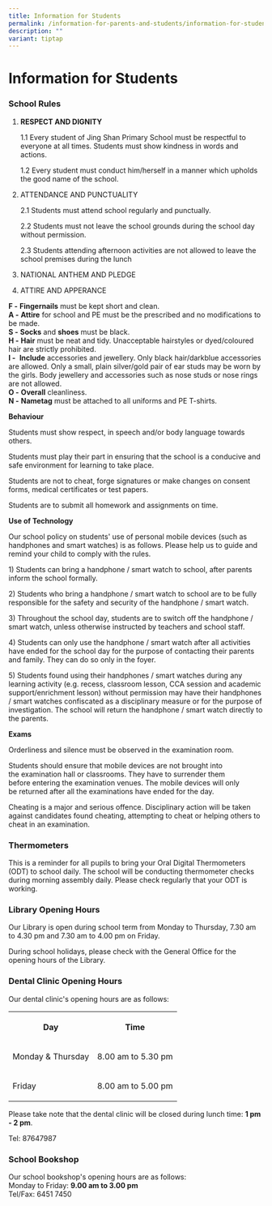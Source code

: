 ```yaml
---
title: Information for Students
permalink: /information-for-parents-and-students/information-for-students/
description: ""
variant: tiptap
---
```

<h1><strong>Information for Students</strong></h1>
<h3>School Rules </h3>
<ol data-tight="true" class="tight">
<li>
<p><strong>RESPECT AND DIGNITY</strong>
</p>
<p>1.1 Every student of Jing Shan Primary School must be respectful to everyone
at all times. Students must show kindness in words and actions.</p>
<p>1.2 Every student must conduct him/herself in a manner which upholds the
good name of the school.</p>
<p></p>
</li>
<li>
<p>ATTENDANCE AND PUNCTUALITY</p>
<p>2.1 Students must attend school regularly and punctually.</p>
<p>2.2 Students must not leave the school grounds during the school day without
permission.</p>
<p>2.3 Students attending afternoon activities are not allowed to leave the
school premises during the lunch</p>
</li>
<li>
<p>NATIONAL ANTHEM AND PLEDGE</p>
</li>
<li>
<p>ATTIRE AND APPERANCE</p>
<p></p>
</li>
</ol>
<p><strong>F -</strong>&nbsp;<strong>Fingernails</strong>&nbsp;must be kept
short and clean.
<br><strong>A -</strong>&nbsp;<strong>Attire</strong>&nbsp;for school and
PE must be the prescribed and no&nbsp;modifications to be made.
<br><strong>S -</strong>&nbsp;<strong>Socks</strong>&nbsp;and&nbsp;<strong>shoes</strong>&nbsp;must
be black.
<br><strong>H -</strong>&nbsp;<strong>Hair</strong>&nbsp;must be neat and
tidy. Unacceptable hairstyles or dyed/coloured hair are strictly prohibited.
<br><strong>I -</strong>&nbsp;&nbsp;<strong>Include</strong>&nbsp;accessories
and jewellery. Only black hair/darkblue accessories are allowed. Only a&nbsp;small,
plain silver/gold&nbsp;pair of ear studs may be worn by the girls. Body
jewellery&nbsp;and accessories such as nose studs or nose rings are not&nbsp;allowed.
<br><strong>O&nbsp;-</strong>&nbsp;<strong>Overall</strong>&nbsp;cleanliness.
<br><strong>N -</strong>&nbsp;<strong>Nametag</strong>&nbsp;must be attached
to all uniforms and PE T-shirts.</p>
<p><strong>Behaviour</strong>
</p>
<p>Students must show respect, in speech and/or body language&nbsp;towards
others.</p>
<p>Students must play their part in ensuring that the school is a&nbsp;conducive
and safe environment for learning to take place.</p>
<p>Students are not to cheat, forge signatures or make changes on&nbsp;consent
forms, medical certificates or test papers.</p>
<p>Students are to submit all homework and assignments on time.</p>
<p><strong>Use of Technology</strong>
</p>
<p>Our school policy on students' use of personal mobile devices (such as
handphones and smart watches) is as follows. Please help us to guide and
remind your child to comply with the rules.</p>
<p>1) Students can bring a handphone / smart watch to school, after parents
inform the school formally.</p>
<p>2) Students who bring a handphone / smart watch to school are to be fully
responsible for the safety and security of the handphone / smart watch.</p>
<p>3) Throughout the school day, students are to switch off the handphone
/ smart watch, unless otherwise instructed by teachers and school staff.</p>
<p>4) Students can only use the handphone / smart watch after all activities
have ended for the school day for the purpose of contacting their parents
and family. They can do so only in the foyer.</p>
<p>5) Students found using their handphones / smart watches during any learning
activity (e.g. recess, classroom lesson, CCA session and academic support/enrichment
lesson) without permission may have their handphones / smart watches confiscated
as a disciplinary measure or for the purpose of investigation. The school
will return the handphone / smart watch directly to the parents.</p>
<p><strong>Exams</strong>
</p>
<p>Orderliness and silence must be observed in the examination room.</p>
<p>Students should ensure that mobile devices are not brought into the&nbsp;examination
hall or classrooms. They have to surrender them before&nbsp;entering the
examination venues. The mobile devices will only be&nbsp;returned after
all the examinations have ended for the day.</p>
<p>Cheating is a major and serious offence. Disciplinary action will be&nbsp;taken
against candidates found cheating, attempting to cheat or&nbsp;helping
others to cheat in an examination.</p>
<h3>Thermometers</h3>
<p>This is a reminder for all pupils to bring your Oral Digital Thermometers
(ODT) to school daily. The school will be conducting thermometer checks
during morning assembly daily. Please check regularly that your ODT is
working.</p>
<h3>Library Opening Hours</h3>
<p>Our Library is open during school term from Monday to Thursday, 7.30 am
to 4.30 pm and 7.30 am to 4.00 pm on Friday.</p>
<p>During school holidays, please check with the General Office for the opening
hours of the Library.</p>
<h3>Dental Clinic Opening Hours</h3>
<p>Our dental clinic's opening hours are as follows:</p>
<table>
<tbody>
<tr>
<th rowspan="1" colspan="1">
<p><strong>Day</strong>
</p>
</th>
<th rowspan="1" colspan="1">
<p><strong>Time</strong>
</p>
</th>
</tr>
<tr>
<td rowspan="1" colspan="1">
<p>Monday &amp; Thursday</p>
</td>
<td rowspan="1" colspan="1">
<p>8.00 am to 5.30 pm</p>
</td>
</tr>
<tr>
<td rowspan="1" colspan="1">
<p>Friday</p>
</td>
<td rowspan="1" colspan="1">
<p>8.00 am to 5.00 pm</p>
</td>
</tr>
</tbody>
</table>
<p>Please take note that the dental clinic will be closed during lunch time:&nbsp;<strong>1 pm - 2 pm</strong>.&nbsp;</p>
<p>Tel: 87647987</p>
<h3>School Bookshop</h3>
<p>Our school bookshop's opening hours are as follows:
<br>Monday to Friday:&nbsp;<strong>9.00 am to&nbsp;3.00 pm</strong> 
<br>Tel/Fax: 6451 7450</p>